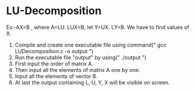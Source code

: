 # LU-Decomposition

Ex:-AX=B , where A=LU.
    LUX=B, let Y=UX.
    LY=B.
We have to find values of X.

1) Compile and create one executable file using command(" gcc LUDecomposition.c -o output ")
2) Run the executable file "output" by using(" ./output ")
3) First input the order of matrix A.
4) Then input all the elements of matrix A one by one.
5) Input all the elements of vector B.
6) At last the output containing L, U, Y, X will be visible on screen.
